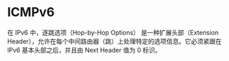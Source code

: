 # ICMPv6

在 IPv6 中，逐跳选项（Hop-by-Hop Options） 是一种扩展头部（Extension Header），允许在每个中间路由器（跳）上处理特定的选项信息。它必须紧跟在 IPv6 基本头部之后，并且由 Next Header 值为 0 标识。